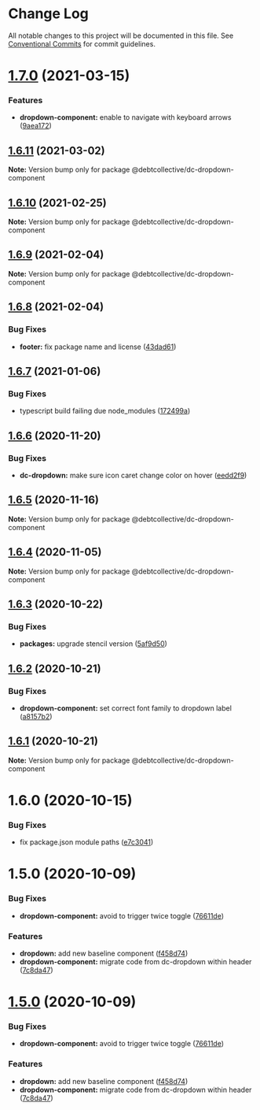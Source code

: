 # Change Log

All notable changes to this project will be documented in this file.
See [Conventional Commits](https://conventionalcommits.org) for commit guidelines.

# [1.7.0](https://github.com/debtcollective/packages/compare/@debtcollective/dc-dropdown-component@1.6.11...@debtcollective/dc-dropdown-component@1.7.0) (2021-03-15)


### Features

* **dropdown-component:** enable to navigate with keyboard arrows ([9aea172](https://github.com/debtcollective/packages/commit/9aea172))





## [1.6.11](https://github.com/debtcollective/packages/compare/@debtcollective/dc-dropdown-component@1.6.10...@debtcollective/dc-dropdown-component@1.6.11) (2021-03-02)

**Note:** Version bump only for package @debtcollective/dc-dropdown-component





## [1.6.10](https://github.com/debtcollective/packages/compare/@debtcollective/dc-dropdown-component@1.6.9...@debtcollective/dc-dropdown-component@1.6.10) (2021-02-25)

**Note:** Version bump only for package @debtcollective/dc-dropdown-component





## [1.6.9](https://github.com/debtcollective/packages/compare/@debtcollective/dc-dropdown-component@1.6.8...@debtcollective/dc-dropdown-component@1.6.9) (2021-02-04)

**Note:** Version bump only for package @debtcollective/dc-dropdown-component





## [1.6.8](https://github.com/debtcollective/packages/compare/@debtcollective/dc-dropdown-component@1.6.7...@debtcollective/dc-dropdown-component@1.6.8) (2021-02-04)


### Bug Fixes

* **footer:** fix package name and license ([43dad61](https://github.com/debtcollective/packages/commit/43dad61))





## [1.6.7](https://github.com/debtcollective/packages/compare/@debtcollective/dc-dropdown-component@1.6.6...@debtcollective/dc-dropdown-component@1.6.7) (2021-01-06)


### Bug Fixes

* typescript build failing due node_modules ([172499a](https://github.com/debtcollective/packages/commit/172499a))





## [1.6.6](https://github.com/debtcollective/packages/compare/@debtcollective/dc-dropdown-component@1.6.5...@debtcollective/dc-dropdown-component@1.6.6) (2020-11-20)


### Bug Fixes

* **dc-dropdown:** make sure icon caret change color on hover ([eedd2f9](https://github.com/debtcollective/packages/commit/eedd2f9))





## [1.6.5](https://github.com/debtcollective/packages/compare/@debtcollective/dc-dropdown-component@1.6.4...@debtcollective/dc-dropdown-component@1.6.5) (2020-11-16)

**Note:** Version bump only for package @debtcollective/dc-dropdown-component





## [1.6.4](https://github.com/debtcollective/packages/compare/@debtcollective/dc-dropdown-component@1.6.3...@debtcollective/dc-dropdown-component@1.6.4) (2020-11-05)

**Note:** Version bump only for package @debtcollective/dc-dropdown-component





## [1.6.3](https://github.com/debtcollective/packages/compare/@debtcollective/dc-dropdown-component@1.6.2...@debtcollective/dc-dropdown-component@1.6.3) (2020-10-22)


### Bug Fixes

* **packages:** upgrade stencil version ([5af9d50](https://github.com/debtcollective/packages/commit/5af9d50))





## [1.6.2](https://github.com/debtcollective/packages/compare/@debtcollective/dc-dropdown-component@1.6.1...@debtcollective/dc-dropdown-component@1.6.2) (2020-10-21)


### Bug Fixes

* **dropdown-component:** set correct font family to dropdown label ([a8157b2](https://github.com/debtcollective/packages/commit/a8157b2))





## [1.6.1](https://github.com/debtcollective/packages/compare/@debtcollective/dc-dropdown-component@1.6.0...@debtcollective/dc-dropdown-component@1.6.1) (2020-10-21)

**Note:** Version bump only for package @debtcollective/dc-dropdown-component





# 1.6.0 (2020-10-15)


### Bug Fixes

* fix package.json module paths ([e7c3041](https://github.com/debtcollective/packages/commit/e7c3041))



# 1.5.0 (2020-10-09)


### Bug Fixes

* **dropdown-component:** avoid to trigger twice toggle ([76611de](https://github.com/debtcollective/packages/commit/76611de))


### Features

* **dropdown:** add new baseline component ([f458d74](https://github.com/debtcollective/packages/commit/f458d74))
* **dropdown-component:** migrate code from dc-dropdown within header ([7c8da47](https://github.com/debtcollective/packages/commit/7c8da47))





# [1.5.0](https://github.com/debtcollective/packages/compare/v1.4.4...v1.5.0) (2020-10-09)


### Bug Fixes

* **dropdown-component:** avoid to trigger twice toggle ([76611de](https://github.com/debtcollective/packages/commit/76611de))


### Features

* **dropdown:** add new baseline component ([f458d74](https://github.com/debtcollective/packages/commit/f458d74))
* **dropdown-component:** migrate code from dc-dropdown within header ([7c8da47](https://github.com/debtcollective/packages/commit/7c8da47))
